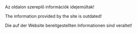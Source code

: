 Az oldalon szereplő információk idejemúltak!

The information provided by the site is outdated!

Die auf der Website bereitgestellten Informationen sind veraltet!
